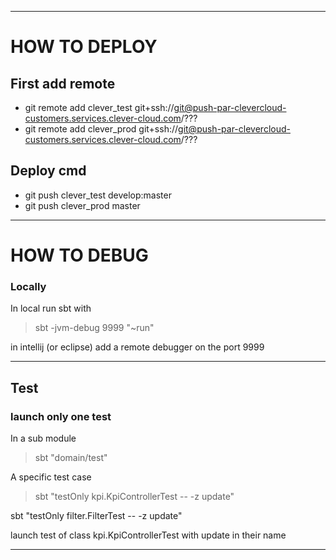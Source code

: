 ------------------------------

# HOW TO DEPLOY

## First add remote

* git remote add clever_test git+ssh://git@push-par-clevercloud-customers.services.clever-cloud.com/???
* git remote add clever_prod git+ssh://git@push-par-clevercloud-customers.services.clever-cloud.com/???

## Deploy cmd

* git push clever_test develop:master
* git push clever_prod master

------------------------------

# HOW TO DEBUG

### Locally

In local run sbt with

>sbt -jvm-debug 9999 "~run"

in intellij (or eclipse) add a remote debugger on the port 9999

------------------------------

## Test

### launch only one test

In a sub module
>sbt "domain/test"

A specific test case
>sbt "testOnly kpi.KpiControllerTest -- -z update"

sbt "testOnly filter.FilterTest -- -z update"

launch test of class kpi.KpiControllerTest with update in their name

------------------------------
